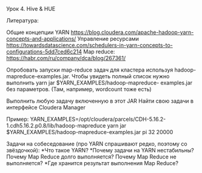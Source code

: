 Урок 4. Hive & HUE

Литература:

Общие концепции YARN
https://blog.cloudera.com/apache-hadoop-yarn-concepts-and-applications/
Управление ресурсами
https://towardsdatascience.com/schedulers-in-yarn-concepts-to-configurations-5dd7ced6c214
Map reduce:
https://habr.com/ru/company/dca/blog/267361/

Опробовать запуски map-reduce задач для кластера используя hadoop-mapreduce-examples.jar.
Чтобы увидеть полный список нужно выполнить yarn jar $YARN_EXAMPLES/hadoop-mapreduce-
examples.jar без параметров. (Там, например, wordcount тоже есть)

Выполнить любую задачу включенную в этот JAR
Найти свою задачи в интерфейсе Cloudera Manager

Пример:
YARN_EXAMPLES=/opt/cloudera/parcels/CDH-5.16.2-1.cdh5.16.2.p0.8/lib/hadoop-mapreduce
yarn jar $YARN_EXAMPLES/hadoop-mapreduce-examples.jar pi 32 20000

Задачи на собеседование (про YARN спрашивают редко, поэтому со звёздочкой):
*Что такое YARN?
*Почему задачи на YARN нестабильны?
Почему Map Reduce долго выполняется?
Почему Map Reduce не выполняется?
*Где хранится результат выполнения Map Reduce?
